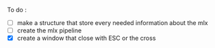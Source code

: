 To do :

- [ ] make a structure that store every needed information about the mlx
- [ ] create the mlx pipeline
- [x] create a window that close with ESC or the cross
